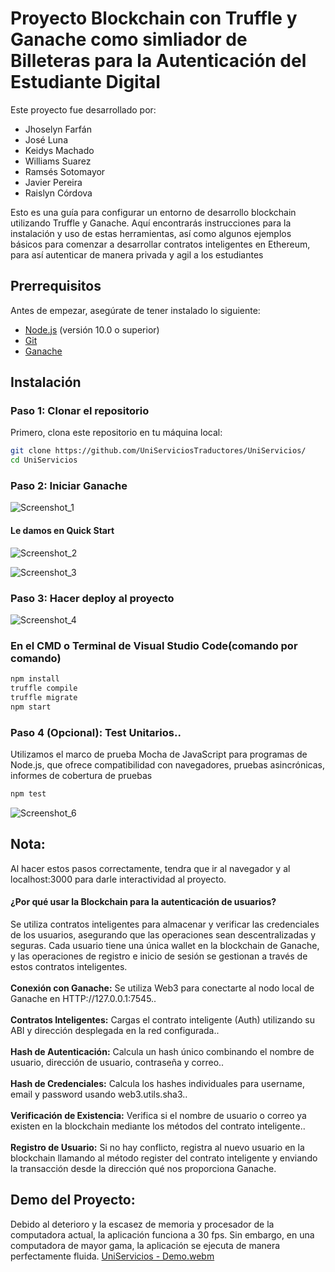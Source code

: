# Proyecto Blockchain con Truffle y Ganache como simliador de Billeteras para la Autenticación del Estudiante Digital

Este proyecto fue desarrollado por:
<ul>
  <li>Jhoselyn Farfán</li>
  <li>José Luna</li>
  <li>Keidys Machado</li>
  <li>Williams Suarez</li>
  <li>Ramsés Sotomayor</li>
  <li>Javier Pereira</li>
  <li>Raislyn Córdova</li>
</ul>


Esto es una guía para configurar un entorno de desarrollo blockchain utilizando Truffle y Ganache. 
Aquí encontrarás instrucciones para la instalación y uso de estas herramientas, así como algunos ejemplos básicos para comenzar a desarrollar contratos inteligentes en Ethereum, para así autenticar de manera privada y agil a los estudiantes

## Prerrequisitos

Antes de empezar, asegúrate de tener instalado lo siguiente:

- [Node.js](https://nodejs.org/) (versión 10.0 o superior)
- [Git](https://git-scm.com/)
- [Ganache](https://github.com/trufflesuite/ganache-ui/releases/download/v2.7.1/Ganache-2.7.1-win-x64.appx)

## Instalación

### Paso 1: Clonar el repositorio

Primero, clona este repositorio en tu máquina local:

```bash
git clone https://github.com/UniServiciosTraductores/UniServicios/
cd UniServicios
```
### Paso 2: Iniciar Ganache
![Screenshot_1](https://github.com/UniServiciosTraductores/UniServicios/assets/159819990/fdb9a37f-2025-4c57-b62b-ed9f384911c7)

#### Le damos en Quick Start

![Screenshot_2](https://github.com/UniServiciosTraductores/UniServicios/assets/159819990/7be8b766-1df1-43af-b60e-3f6777c25bd2)

![Screenshot_3](https://github.com/UniServiciosTraductores/UniServicios/assets/159819990/f65445b7-27b0-4454-8f57-64a5c29bbe68)

### Paso 3: Hacer deploy al proyecto
![Screenshot_4](https://github.com/UniServiciosTraductores/UniServicios/assets/159819990/29cd2e5c-3cfc-4885-be54-5b6b79ccaef8)
### En el CMD o Terminal de Visual Studio Code(comando por comando)
```bash
npm install
truffle compile
truffle migrate
npm start
```
### Paso 4 (Opcional): Test Unitarios..
Utilizamos el marco de prueba Mocha de JavaScript para programas de Node.js, que ofrece compatibilidad con navegadores, pruebas asincrónicas, informes de cobertura de pruebas
```bash
npm test
```
![Screenshot_6](https://github.com/UniServiciosTraductores/UniServicios/assets/159819990/4da7543f-e3cb-4501-a320-74032675313f)

## Nota:
Al hacer estos pasos correctamente, tendra que ir al navegador y al localhost:3000 para darle interactividad al proyecto.

#### ¿Por qué usar la Blockchain para la autenticación de usuarios?
Se utiliza contratos inteligentes para almacenar y verificar las credenciales de los usuarios, asegurando que las operaciones sean descentralizadas y seguras. 
Cada usuario tiene una única wallet en la blockchain de Ganache, y las operaciones de registro e inicio de sesión se gestionan a través de estos contratos inteligentes.<br><br>
**Conexión con Ganache:** Se utiliza Web3 para conectarte al nodo local de Ganache en HTTP://127.0.0.1:7545..<br><br>
**Contratos Inteligentes:** Cargas el contrato inteligente (Auth) utilizando su ABI y dirección desplegada en la red configurada..<br><br>
**Hash de Autenticación:** Calcula un hash único combinando el nombre de usuario, dirección de usuario, contraseña y correo..<br><br>
**Hash de Credenciales:** Calcula los hashes individuales para username, email y password usando web3.utils.sha3..<br><br>
**Verificación de Existencia:** Verifica si el nombre de usuario o correo ya existen en la blockchain mediante los métodos del contrato inteligente..<br><br>
**Registro de Usuario:** Si no hay conflicto, registra al nuevo usuario en la blockchain llamando al método register del contrato inteligente y enviando la transacción desde la dirección qué nos proporciona Ganache.<br>

## Demo del Proyecto:
Debido al deterioro y la escasez de memoria y procesador de la computadora actual, la aplicación funciona a 30 fps. Sin embargo, en una computadora de mayor gama, la aplicación se ejecuta de manera perfectamente fluida.
[UniServicios - Demo.webm](https://github.com/UniServiciosTraductores/UniServicios/assets/159819990/18b69911-034c-42f9-82db-202ddb351f51)



